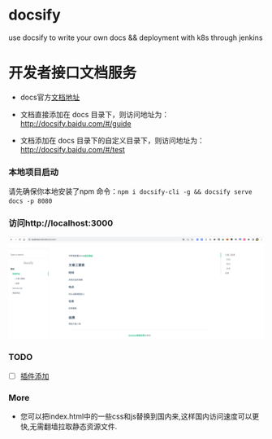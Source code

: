 # docsify
use docsify to write your own docs &amp;&amp; deployment with k8s through jenkins


# 开发者接口文档服务

- docs官方[文档地址](https://docsify.js.org/) 

- 文档直接添加在 docs 目录下，则访问地址为：http://docsify.baidu.com/#/guide

- 文档添加在 docs 目录下的自定义目录下，则访问地址为：http://docsify.baidu.com/#/test

### 本地项目启动
请先确保你本地安装了npm
命令：`npm i docsify-cli -g && docsify serve docs -p 8080`


### 访问http://localhost:3000
![访问预览](docs/static/overview.png ':size=WIDTHxHEIGHT')

### TODO

* [ ] [插件添加](https://github.com/docsifyjs/docs-zh/blob/master/plugins.md)

### More
* 您可以把index.html中的一些css和js替换到国内来,这样国内访问速度可以更快,无需翻墙拉取静态资源文件.
